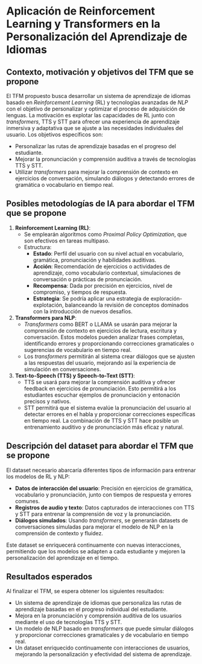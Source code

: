 # Aplicación de Reinforcement Learning y Transformers en la Personalización del Aprendizaje de Idiomas

## **Contexto, motivación y objetivos del TFM que se propone**

El TFM propuesto busca desarrollar un sistema de aprendizaje de idiomas basado en _Reinforcement Learning_ (RL) y tecnologías avanzadas de _NLP_ con el objetivo de personalizar y optimizar el proceso de adquisición de lenguas. La motivación es explotar las capacidades de RL junto con _transformers_, TTS y STT para ofrecer una experiencia de aprendizaje inmersiva y adaptativa que se ajuste a las necesidades individuales del usuario. Los objetivos específicos son:

- Personalizar las rutas de aprendizaje basadas en el progreso del estudiante.
- Mejorar la pronunciación y comprensión auditiva a través de tecnologías TTS y STT.
- Utilizar _transformers_ para mejorar la comprensión de contexto en ejercicios de conversación, simulando diálogos y detectando errores de gramática o vocabulario en tiempo real.

## **Posibles metodologías de IA para abordar el TFM que se propone**

1. **Reinforcement Learning (RL)**:
   - Se emplearán algoritmos como _Proximal Policy Optimization_, que son efectivos en tareas multipaso.
   - Estructura:
     - **Estado**: Perfil del usuario con su nivel actual en vocabulario, gramática, pronunciación y habilidades auditivas.
     - **Acción**: Recomendación de ejercicios o actividades de aprendizaje, como vocabulario contextual, simulaciones de conversación o prácticas de pronunciación.
     - **Recompensa**: Dada por precisión en ejercicios, nivel de compromiso, y tiempos de respuesta.
     - **Estrategia**: Se podría aplicar una estrategia de exploración-explotación, balanceando la revisión de conceptos dominados con la introducción de nuevos desafíos.
2. **Transformers para NLP**:
   - _Transformers_ como BERT o LLAMA se usarán para mejorar la comprensión de contexto en ejercicios de lectura, escritura y conversación. Estos modelos pueden analizar frases completas, identificando errores y proporcionando correcciones gramaticales o sugerencias de vocabulario en tiempo real.
   - Los _transformers_ permitirán al sistema crear diálogos que se ajusten a las respuestas del usuario, mejorando así la experiencia de simulación en conversaciones.
3. **Text-to-Speech (TTS) y Speech-to-Text (STT)**:
   - TTS se usará para mejorar la comprensión auditiva y ofrecer feedback en ejercicios de pronunciación. Esto permitirá a los estudiantes escuchar ejemplos de pronunciación y entonación precisos y nativos.
   - STT permitirá que el sistema evalúe la pronunciación del usuario al detectar errores en el habla y proporcionar correcciones específicas en tiempo real. La combinación de TTS y STT hace posible un entrenamiento auditivo y de pronunciación más eficaz y natural.

## **Descripción del dataset para abordar el TFM que se propone**

El dataset necesario abarcaría diferentes tipos de información para entrenar los modelos de RL y NLP:

- **Datos de interacción del usuario**: Precisión en ejercicios de gramática, vocabulario y pronunciación, junto con tiempos de respuesta y errores comunes.
- **Registros de audio y texto**: Datos capturados de interacciones con TTS y STT para entrenar la comprensión de voz y la pronunciación.
- **Diálogos simulados**: Usando _transformers_, se generarán datasets de conversaciones simuladas para mejorar el modelo de NLP en la comprensión de contexto y fluidez.

Este dataset se enriquecerá continuamente con nuevas interacciones, permitiendo que los modelos se adapten a cada estudiante y mejoren la personalización del aprendizaje en el tiempo.

## **Resultados esperados**

Al finalizar el TFM, se espera obtener los siguientes resultados:

- Un sistema de aprendizaje de idiomas que personaliza las rutas de aprendizaje basadas en el progreso individual del estudiante.
- Mejora en la pronunciación y comprensión auditiva de los usuarios mediante el uso de tecnologías TTS y STT.
- Un modelo de NLP basado en _transformers_ que puede simular diálogos y proporcionar correcciones gramaticales y de vocabulario en tiempo real.
- Un dataset enriquecido continuamente con interacciones de usuarios, mejorando la personalización y efectividad del sistema de aprendizaje.
